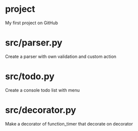 # project
My first project on GitHub
# src/parser.py
Create a parser with own validation and custom action
# src/todo.py
Create a console todo list with menu
# src/decorator.py
Make a decorator of function_timer that decorate on decorator
